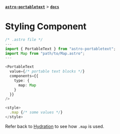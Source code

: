 [**`astro-portabletext`**](../README.md) > [**`docs`**](./README.md)

# Styling Component

```ts
/* .astro file */
---
import { PortableText } from "astro-portabletext";
import Map from "path/to/Map.astro";
---

<PortableText
  value={/* portable text blocks */}
  components={{
    type: {
      map: Map
    }
  }}
/>

<style>
  .map {/* some values */}
</style>
```

Refer back to [Hydration](./hydration.md) to see how `.map` is used.
